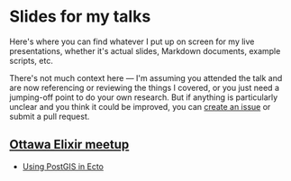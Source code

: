 # Slides for my talks

Here's where you can find whatever I put up on screen for my live presentations, whether it's actual slides, Markdown documents, example scripts, etc.

There's not much context here — I'm assuming you attended the talk and are now referencing or reviewing the things I covered, or you just need a jumping-off point to do your own research.  But if anything is particularly unclear and you think it could be improved, you can [create an issue](https://github.com/wisq/slides/issues) or submit a pull request.

## [Ottawa Elixir meetup](https://www.meetup.com/Ottawa-Elixir-Phoenix-Meetup/)

* [Using PostGIS in Ecto](postgis-ecto/)
